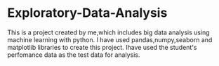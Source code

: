 # Exploratory-Data-Analysis
This is a project created by me,which includes big data analysis using machine learning with python.
I have used pandas,numpy,seaborn and matplotlib libraries to create this project.
Ihave used the student's perfomance data as the test data for analysis.
